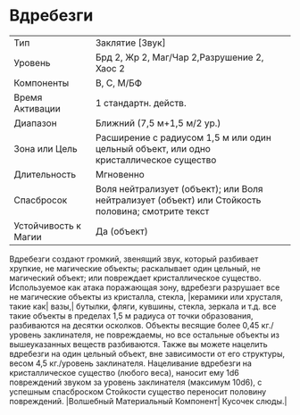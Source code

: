 
# Вдребезги

| | |
|---|---|
|Тип|Заклятие [Звук]|
|Уровень| Брд 2, Жр 2, Маг/Чар 2,Разрушение 2, Хаос 2|
|Компоненты| В, С, М/БФ|
|Время Активации| 1 стандартн. действ.|
|Диапазон| Ближний (7,5 м+1,5 м/2 ур.)|
|Зона или Цель| Расширение с радиусом 1,5 м или один цельный объект, или одно кристаллическое существо|
|Длительность| Мгновенно|
|Спасбросок| Воля нейтрализует (объект); или Воля нейтрализует (объект) или Стойкость половина; смотрите текст|
|Устойчивость к Магии| Да (объект)|

Вдребезги создают громкий, звенящий
звук, который разбивает хрупкие, не
магические объекты; раскалывает один
цельный, не магический объект; или повреждает кристаллическое существо.
Используемое как атака поражающая
зону, вдребезги разрушает все не магические объекты из кристалла, стекла,
|керамики или хрусталя, такие как| вазы,|
бутылки, фляги, кувшины, стекла, зеркала и т.д. все такие объекты в пределах
1,5 м радиуса от точки образования, разбиваются на десятки осколков. Объекты
весящие более 0,45 кг./уровень заклинателя, не повреждаемы, но все остальные
объекты из вышеуказанных веществ
разбиваются.
Также вы можете нацелить вдребезги
на один цельный объект, вне зависимости от его структуры, весом 4,5 кг./уровень заклинателя.
Нацеливание вдребезги на кристаллическое существо (любого веса), наносит
ему 1d6 повреждений звуком за уровень
заклинателя (максимум 10d6), с успешным спасброском Стойкости существо
переносит половину повреждений.
|Волшебный Материальный Компонент| Кусочек слюды.|